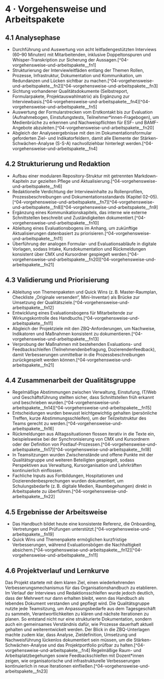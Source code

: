 # 4 · Vorgehensweise und Arbeitspakete

## 4.1 Analysephase

- Durchführung und Auswertung von acht leitfadengestützten Interviews (60–90 Minuten) mit Mitarbeitenden, inklusive Doppeltonspuren und Whisper-Transkription zur Sicherung der Aussagen.[^04-vorgehensweise-und-arbeitspakete__fn1]
- Strukturierung der Interviewleitfäden entlang der Themen Rollen, Prozesse, Infrastruktur, Dokumentation und Kommunikation, um Redundanzen und Lücken sichtbar zu machen.[^04-vorgehensweise-und-arbeitspakete__fn2][^04-vorgehensweise-und-arbeitspakete__fn3]
- Sichtung vorhandener Qualitätsdokumente (Selbstreport, Formularpakete, Projektauswahlmatrix) als Ergänzung zur Interviewbasis.[^04-vorgehensweise-und-arbeitspakete__fn4][^04-vorgehensweise-und-arbeitspakete__fn5]
- Auswertung der Formularstrecken vom Erstkontakt bis zur Evaluation (Aufnahmebogen, Einstufungstests, Teilnehmer*innen-Fragebogen), um Medienbrüche zu erkennen und Nachweispflichten für ESF- und BAMF-Angebote abzuleiten.[^04-vorgehensweise-und-arbeitspakete__fn20]
- Abgleich der Analyseergebnisse mit den im Dokumentationsformular geforderten Ziel- und Indikatorfeldern, damit alle Elemente der Stärken-Schwächen-Analyse (S-S-A) nachvollziehbar hinterlegt werden.[^04-vorgehensweise-und-arbeitspakete__fn4]

## 4.2 Strukturierung und Redaktion

- Aufbau einer modularen Repository-Struktur mit getrennten Markdown-Kapiteln zur gezielten Pflege und Aktualisierung.[^04-vorgehensweise-und-arbeitspakete__fn6]
- Redaktionelle Verdichtung der Interviewinhalte zu Rollenprofilen, Prozessbeschreibungen und Dokumentationsstandards (Kapitel 02–05).[^04-vorgehensweise-und-arbeitspakete__fn7][^04-vorgehensweise-und-arbeitspakete__fn8][^04-vorgehensweise-und-arbeitspakete__fn9]
- Ergänzung eines Kommunikationskapitels, das interne wie externe Schnittstellen beschreibt und Zuständigkeiten dokumentiert.[^04-vorgehensweise-und-arbeitspakete__fn10]
- Ableitung eines Evaluationsbogens im Anhang, um zukünftige Aktualisierungen datenbasiert zu priorisieren.[^04-vorgehensweise-und-arbeitspakete__fn11]
- Überführung der analogen Formular- und Evaluationsabläufe in digitale Vorlagen, sodass Intake, Kursdokumentation und Rückmeldungen konsistent über CMX und Kursordner gespiegelt werden.[^04-vorgehensweise-und-arbeitspakete__fn20][^04-vorgehensweise-und-arbeitspakete__fn21]

## 4.3 Validierung und Priorisierung

- Ableitung von Themenpaketen und Quick Wins (z. B. Master-Raumplan, Checkliste „Originale versenden“, Mini-Inventar) als Brücke zur Umsetzung der Qualitätsziele.[^04-vorgehensweise-und-arbeitspakete__fn12]
- Entwicklung eines Evaluationsbogens für Mitarbeitende zur Wirkungskontrolle des Handbuchs.[^04-vorgehensweise-und-arbeitspakete__fn11]
- Abgleich der Projektziele mit den ZBQ-Anforderungen, um Nachweise, Indikatoren und Maßnahmen konsistent zu dokumentieren.[^04-vorgehensweise-und-arbeitspakete__fn13]
- Verprobung der Maßnahmen mit bestehenden Evaluations- und Feedbackschleifen (Teilnehmendenbefragung, Dozierendenfeedback), damit Verbesserungen unmittelbar in die Prozessbeschreibungen zurückgespielt werden können.[^04-vorgehensweise-und-arbeitspakete__fn21]

## 4.4 Zusammenarbeit der Qualitätsgruppe

- Regelmäßige Abstimmungen zwischen Verwaltung, Einstufung, IT/Web und Geschäftsführung stellten sicher, dass Schnittstellen früh erkannt und beschrieben wurden.[^04-vorgehensweise-und-arbeitspakete__fn14][^04-vorgehensweise-und-arbeitspakete__fn15]
- Entscheidungen wurden bewusst leichtgewichtig gehalten (persönliche Treffen, kurze Abstimmungsschleifen), um der Teilzeitstruktur des Teams gerecht zu werden.[^04-vorgehensweise-und-arbeitspakete__fn16]
- Rückmeldungen aus Alltagssituationen flossen iterativ in die Texte ein, beispielsweise bei der Synchronisierung von CMX und Kursordnern oder der Definition von Postlauf-Prozessen.[^04-vorgehensweise-und-arbeitspakete__fn17][^04-vorgehensweise-und-arbeitspakete__fn18]
- In Teamsitzungen wurden Zwischenstände und offene Punkte mit der Qualitätsgruppe und weiteren Beteiligten gespiegelt, sodass Perspektiven aus Verwaltung, Kursorganisation und Lehrkräften kontinuierlich einflossen.
- Fachliche Inputs aus Fortbildungen, Hospitationen und Dozierendenbesprechungen wurden dokumentiert, um Schulungsbedarfe (z. B. digitale Medien, Raumbegehungen) direkt in Arbeitspakete zu überführen.[^04-vorgehensweise-und-arbeitspakete__fn22]

## 4.5 Ergebnisse der Arbeitsweise

- Das Handbuch bildet heute eine konsistente Referenz, die Onboarding, Vertretungen und Prüfungen unterstützt.[^04-vorgehensweise-und-arbeitspakete__fn19]
- Quick Wins und Themenpakete ermöglichen kurzfristige Verbesserungen, während Evaluationsbögen die Nachhaltigkeit absichern.[^04-vorgehensweise-und-arbeitspakete__fn12][^04-vorgehensweise-und-arbeitspakete__fn11]

## 4.6 Projektverlauf und Lernkurve

Das Projekt startete mit dem klaren Ziel, einen wiederkehrenden Verbesserungsmechanismus für das Organisationshandbuch zu etablieren.
Im Verlauf der Interviews und Redaktionsschleifen wurde jedoch deutlich, dass der Mehrwert nur dann erhalten bleibt, wenn das Handbuch als lebendes Dokument verstanden und gepflegt wird.
Die Qualitätsgruppe nutzte jede Teamsitzung, um Anpassungsbedarfe aus dem Tagesgeschäft zu sammeln, Verantwortlichkeiten zu klären und nächste Iterationen zu planen.
So entstand nicht nur eine strukturierte Dokumentation, sondern auch ein gemeinsames Verständnis dafür, wie Prozesse dauerhaft aktuell gehalten und weiterentwickelt werden.
Der Blick in die ZBQ-Unterlagen machte zudem klar, dass Analyse, Zieldefinition, Umsetzung und Nachweisführung lückenlos dokumentiert sein müssen, um die Stärken-Schwächen-Analyse und das Projektportfolio prüfbar zu halten.[^04-vorgehensweise-und-arbeitspakete__fn4]
Regelmäßige Raum- und Arbeitsplatzbegehungen sowie Feedbackschleifen mit Dozent*innen zeigen, wie organisatorische und infrastrukturelle Verbesserungen kontinuierlich in neue Iterationen einfließen.[^04-vorgehensweise-und-arbeitspakete__fn23]
